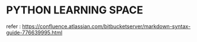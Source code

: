 # PYTHON LEARNING SPACE

refer : https://confluence.atlassian.com/bitbucketserver/markdown-syntax-guide-776639995.html
